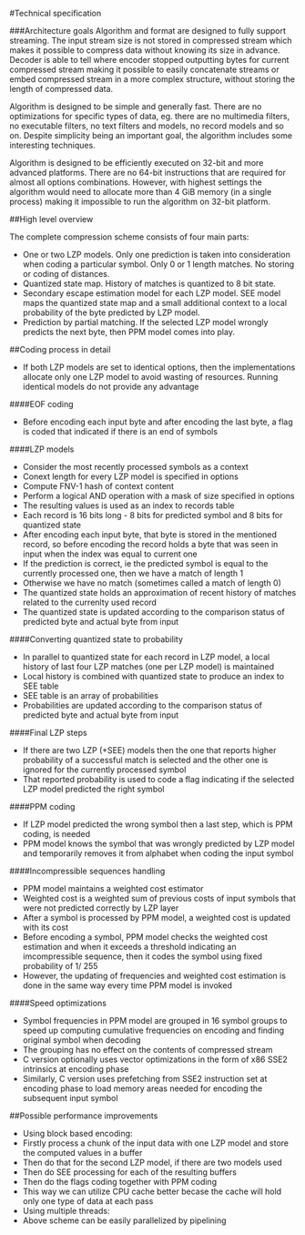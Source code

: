 #Technical specification

###Architecture goals
Algorithm and format are designed to fully support streaming. The input stream size is not stored in compressed stream which makes it possible to compress data without knowing its size in advance. Decoder is able to tell where encoder stopped outputting bytes for current compressed stream making it possible to easily concatenate streams or embed compressed stream in a more complex structure, without storing the length of compressed data.

Algorithm is designed to be simple and generally fast. There are no optimizations for specific types of data, eg. there are no multimedia filters, no executable filters, no text filters and models, no record models and so on. Despite simplicity being an important goal, the algorithm includes some interesting techniques.

Algorithm is designed to be efficiently executed on 32-bit and more advanced platforms. There are no 64-bit instructions that are required for almost all options combinations. However, with highest settings the algorithm would need to allocate more than 4 GiB memory (in a single process) making it impossible to run the algorithm on 32-bit platform.

##High level overview

The complete compression scheme consists of four main parts:

 - One or two LZP models. Only one prediction is taken into consideration when coding a particular symbol. Only 0 or 1 length matches. No storing or coding of distances.
 - Quantized state map. History of matches is quantized to 8 bit state.
 - Secondary escape estimation model for each LZP model. SEE model maps the quantized state map and a small additional context to a local probability of the byte predicted by LZP model.
 - Prediction by partial matching. If the selected LZP model wrongly predicts the next byte, then PPM model comes into play.


##Coding process in detail

 - If both LZP models are set to identical options, then the implementations allocate only one LZP model to avoid wasting of resources. Running identical models do not provide any advantage

####EOF coding

 - Before encoding each input byte and after encoding the last byte, a flag is coded that indicated if there is an end of symbols

####LZP models

 - Consider the most recently processed symbols as a context
 - Conext length for every LZP model is specified in options
 - Compute FNV-1 hash of context content
 - Perform a logical AND operation with a mask of size specified in options
 - The resulting values is used as an index to records table
 - Each record is 16 bits long - 8 bits for predicted symbol and 8 bits for quantized state
 - After encoding each input byte, that byte is stored in the mentioned record, so before encoding the record holds a byte that was seen in input when the index was equal to current one
 - If the prediction is correct, ie the predicted symbol is equal to the currently processed one, then we have a match of length 1
 - Otherwise we have no match (sometimes called a match of length 0)
 - The quantized state holds an approximation of recent history of matches related to the currenlty used record
 - The quantized state is updated according to the comparison status of predicted byte and actual byte from input

####Converting quantized state to probability

 - In parallel to quantized state for each record in LZP model, a local history of last four LZP matches (one per LZP model) is maintained
 - Local history is combined with quantized state to produce an index to SEE table
 - SEE table is an array of probabilities
 - Probabilities are updated according to the comparison status of predicted byte and actual byte from input

####Final LZP steps

 - If there are two LZP (+SEE) models then the one that reports higher probability of a successful match is selected and the other one is ignored for the currently processed symbol
 - That reported probability is used to code a flag indicating if the selected LZP model predicted the right symbol

####PPM coding

 - If LZP model predicted the wrong symbol then a last step, which is PPM coding, is needed
 - PPM model knows the symbol that was wrongly predicted by LZP model and temporarily removes it from alphabet when coding the input symbol

####Incompressible sequences handling

 - PPM model maintains a weighted cost estimator
 - Weighted cost is a weighted sum of previous costs of input symbols that were not predicted correctly by LZP layer
 - After a symbol is processed by PPM model, a weighted cost is updated with its cost
 - Before encoding a symbol, PPM model checks the weighted cost estimation and when it exceeds a threshold indicating an imcompressible sequence, then it codes the symbol using fixed probability of 1/ 255
 - However, the updating of frequencies and weighted cost estimation is done in the same way every time PPM model is invoked

####Speed optimizations

 - Symbol frequencies in PPM model are grouped in 16 symbol groups to speed up computing cumulative frequencies on encoding and finding original symbol when decoding
 - The grouping has no effect on the contents of compressed stream
 - C version optionally uses vector optimizations in the form of x86 SSE2 intrinsics at encoding phase
 - Similarly, C version uses prefetching from SSE2 instruction set at encoding phase to load memory areas needed for encoding the subsequent input symbol

##Possible performance improvements

 - Using block based encoding:
  - Firstly process a chunk of the input data with one LZP model and store the computed values in a buffer
  - Then do that for the second LZP model, if there are two models used
  - Then do SEE processing for each of the resulting buffers
  - Then do the flags coding together with PPM coding
  - This way we can utilize CPU cache better becase the cache will hold only one type of data at each pass
 - Using multiple threads:
  - Above scheme can be easily parallelized by pipelining
